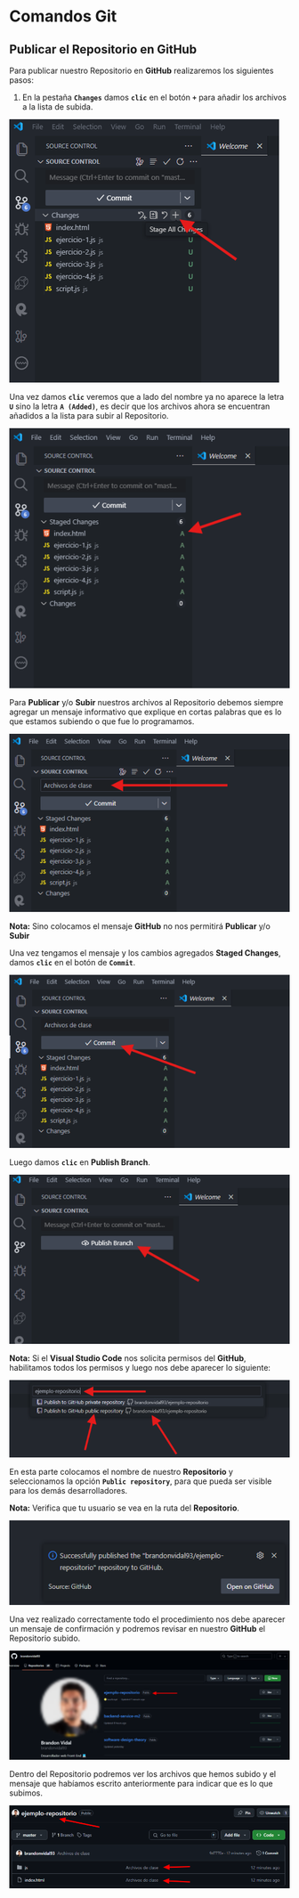 # Comandos Git

## Publicar el Repositorio en GitHub

Para publicar nuestro Repositorio en **GitHub** realizaremos los siguientes pasos:

1. En la pestaña **`Changes`** damos **`clic`** en el botón **`+`** para añadir los archivos a la lista de subida.

![alt text](../../img/3/image-7.png)

Una vez damos **`clic`** veremos que a lado del nombre ya no aparece la letra **`U`** sino la letra **`A (Added)`**, es decir que los archivos ahora se encuentran añadidos a la lista para subir al Repositorio.

![alt text](../../img/3/image-8.png)

Para **Publicar** y/o **Subir** nuestros archivos al Repositorio debemos siempre agregar un mensaje informativo que explique en cortas palabras que es lo que estamos subiendo o que fue lo programamos.

![alt text](../../img/3/image-9.png)

**Nota:** Sino colocamos el mensaje **GitHub** no nos permitirá **Publicar** y/o **Subir**

Una vez tengamos el mensaje y los cambios agregados **Staged Changes**, damos **`clic`** en el botón de **`Commit`**.

![alt text](../../img/3/image-10.png)

Luego damos **`clic`** en **Publish Branch**.

![alt text](../../img/3/image-11.png)

**Nota:** Si el **Visual Studio Code** nos solicita permisos del **GitHub**, habilitamos todos los permisos y luego nos debe aparecer lo siguiente:

![alt text](../../img/3/image-12.png)

En esta parte colocamos el nombre de nuestro **Repositorio** y seleccionamos la opción **`Public repository`**, para que pueda ser visible para los demás desarrolladores.

**Nota:** Verifica que tu usuario se vea en la ruta del **Repositorio**.

![alt text](../../img/3/image-13.png)

Una vez realizado correctamente todo el procedimiento nos debe aparecer un mensaje de confirmación y podremos revisar en nuestro **GitHub** el Repositorio subido.

![alt text](../../img/3/image-14.png)

Dentro del Repositorio podremos ver los archivos que hemos subido y el mensaje que habíamos escrito anteriormente para indicar que es lo que subimos.

![alt text](../../img/3/image-15.png)